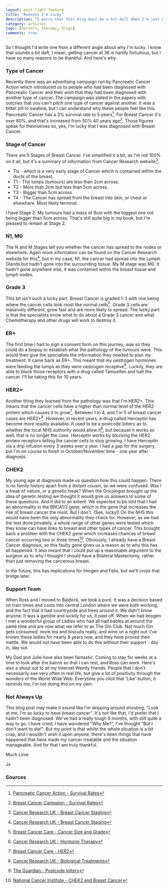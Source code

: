 ```yaml
---
layout: post-light-feature
title: "Reasons I'm Lucky"
description: "I worry that this blog must be a bit dull when I'm just writing about what I've been up to."
category: articles
tags: [doctors, therapy, drugs]
comments: true
---
```


So I thought I'd write one from a different angle about why I'm lucky.  I know that sounds a bit daft, I mean, getting cancer at 36 is hardly fortuitous, but I have so many reasons to be thankful.  And here's why.

### Type of Cancer

Recently there was an advertising campaign run by Pancreatic Cancer Action which introduced us to people who had been diagnosed with Pancreatic Cancer and their wish that they had been diagnosed with another type of cancer.  The campaign was slated in the papers with outcries that you can't pitch one type of cancer against another.  It was a bitter pill to swallow, but I can understand why these people feel like this.  Pancreatic Cancer has a 3% survival rate to 5 years[^1].  For Breast Cancer it's over 80%, and that's increased from 50% 40 years ago[^2].  Those figures speak for themselves so, yes, I'm lucky that I was diagnosed with Breast Cancer.

### Stage of Cancer

There are 5 Stages of Breast Cancer.  I've simplified it a bit, as I'm not 100% on it all, but it's a summary of information from Cancer Research website[^3]:

 * Tis - which is a very early stage of Cancer which is contained within the ducts of the breast.
 * T1 - The lumps (tumours) are less than 2cm across.
 * T2 - More than 2cm but less than 5cm across.
 * T3 - Bigger than 5cm across.
 * T4 - The Cancer has spread from the breast into skin, or chest or elsewhere.  Most likely terminal.

I have Stage 2.  My tumours had a mass of 8cm with the biggest one not being bigger than 5cm across.  That's still quite big in my book, but I'm pleased to remain at Stage 2.

### N1, M0

The N and M Stages tell you whether the cancer has spread to the nodes or elsewhere. Again more information can be found on the Cancer Research website for this[^3], but in my case, N1, the cancer had spread into the Lymph Glands but hadn't gone into the surrounding tissue.  My M stage was M0.  It hadn't gone anywhere else, it was contained within the breast tissue and lymph nodes.

### Grade 3

This bit isn't such a lucky part.  Breast Cancer is graded 1-3 with one being where the cancer cells look most like normal cells[^4].  Grade 3 cells are massively different, grow fast and are more likely to spread.  The lucky part is that the specialists know what to do about a Grade 3 cancer and what Chemotherapy and other drugs will work to destroy it.

### ER+

The first time I had to sign a consent form on this journey, was so they could do a biopsy to establish what the pathology of the tumours were.  This would then give the specialists the information they needed to plan my treatment.  It came back as ER+.  This meant that my oestrogen hormones were feeding the lumps as they were oestrogen receptive[^5].  Luckily, they are able to block those receptors with a drug called Tamoxifen and halt the cancer.  I'll be taking this for 10 years.

### HER2+

Another thing they learned from the pathology was that I'm HER2+.  This means that the cancer cells have a higher than normal level of the HER2 protein which causes it to grow[^6].  Between 1 in 4, and 1 in 5 of breast cancer cases are HER2+[^7]. However, in recent years, a drug called Herceptin has become more readily available.  It used to be a postcode lottery as to whether the local NHS authority would allow it[^8], but because it works so well, that is no longer the case.  Herceptin works by blocking the HER2 protein receptors telling the cancer cells to stop growing.  I have Herceptin via a drip infusion every 3 weeks over a year.  I had a gap for the surgery, but I'm on course to finish in October/November time - one year after diagnosis.

### CHEK2

My young age at diagnosis made us question how this could happen.  There is no family history apart from a distant cousin, so we were confused.  Was I a freak of nature, or a genetic freak?  When the Oncologist brought up the idea of genetic testing we thought it would give us answers to some of these questions.  And it did to an extent.  We expected to be told that I had an abnormality in the BRCA1/2 gene, which is the gene that increases the risk of breast cancer the most.  But I don't. (See, lucky!)  On the NHS this would have been the only abnormality they check for.  However, as we had the test done privately, a whole range of other genes were tested which they know can have links to breast and other types of cancer.  This brought back a problem with the CHEK2 gene which increases chances of breast cancer occurring two or three times[^9].  Obviously, I already have a Breast Cancer diagnosis, so this faulty gene gives us a reason as to why this has all happened.  It also meant that I could put up a reasonable argument to the surgeon as to why I thought I should have a Bilateral Mastectomy, rather than just removing the cancerous breast.

In the future, this has implications for Imogen and Felix, but we'll cross that bridge later.

### Support Team

When Ross and I moved to Baldock, we took a punt.  It was a decision based on train times and costs into central London where we were both working, and the fact that it had countryside and trees around it.  We didn't know anyone. It was a gamble and luckily for us, it paid off.  When we had Imogen I met a wonderful group of Ladies who had all had babies at around the same time and are now what we refer to as The Gin Club.  Not much Gin gets consumed, more tea and biscuits really, and wine on a night out.  I've known these ladies for nearly 8 years now, and they have proved their mettle. We would not have been able to do this without their support - day in, day out.

My Dad and Julie have also been fantastic.  Coming to stay for weeks at a time to look after the bairns so that I can rest, and Ross can work.
Here's also a shout out to all my Internet Weirdy friends.  People that I don't necessarily see very often in real life, but give a lot of positivity through the wonders of the World Wide Web. Everytime you click that 'Like' button, it reminds me, I'm not doing this on my own.

### Not Always Up

This blog post may make it sound like I'm skipping around shouting, "Look at me, I'm so lucky to have breast cancer".  It's not like that, I'd prefer that I hadn't been diagnosed.  We've had a really tough 8 months, with still quite a way to go.  I have cried, I have wondered "Why Me?", I've thought "But I don't want to die!".  But my point is that whilst the whole situation is a bit crap, and I wouldn't wish it upon anyone, there's been things that have happened that have made my cancer treatable and the situation manageable.  And for that I am truly thankful.

Much Love

Jx

### Sources

[^1]: [Pancreatic Cancer Action - Survival Rates](http://pancreaticcanceraction.org/community/blog/hard-hitting-advertising-campaign-launched-encourage-increase-early-diagnosis-pancreatic-cancer/)
[^2]: [Breast Cancer Campaign - Survival Rates](http://www.breastcancercampaign.org/about-breast-cancer/breast-cancer-statistics)
[^3]: [Cancer Research UK - Breast Cancer Staging](http://www.cancerresearchuk.org/cancer-help/type/breast-cancer/treatment/tnm-breast-cancer-staging)
[^4]: [Breast Cancer Care - Cancer Size and Grade](https://www.breastcancercare.org.uk/breast-cancer-information/about-breast-cancer/diagnosis/cancer-size-grade)

[^5]: [Cancer Research UK - Hormone Therapy](http://www.cancerresearchuk.org/cancer-help/type/breast-cancer/treatment/hormone/types-of-breast-cancer-hormone-therapy)
[^6]: [Breast Cancer  Care - HER2](https://www.breastcancercare.org.uk/breast-cancer-information/about-breast-cancer/her-2)
[^7]: [Cancer Research UK - Biological Treatments](http://www.cancerresearchuk.org/cancer-help/type/breast-cancer/treatment/biological-therapy-for-breast-cancer)
[^8]: [The Guardian - Postcode lottery](http://www.theguardian.com/society/2006/apr/10/cancercare.health)
[^9]: [National Cancer Institute - CHEK2 and Breast Cancer](http://www.cancer.gov/cancertopics/genetics/breast/CHEK2gene)
